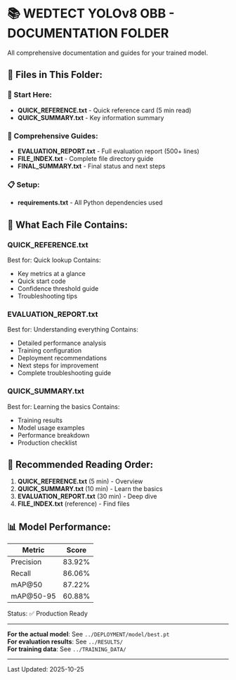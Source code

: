 # 📚 WEDTECT YOLOv8 OBB - DOCUMENTATION FOLDER

All comprehensive documentation and guides for your trained model.

## 📄 Files in This Folder:

### 🎯 Start Here:
- **QUICK_REFERENCE.txt** - Quick reference card (5 min read)
- **QUICK_SUMMARY.txt** - Key information summary

### 📖 Comprehensive Guides:
- **EVALUATION_REPORT.txt** - Full evaluation report (500+ lines)
- **FILE_INDEX.txt** - Complete file directory guide
- **FINAL_SUMMARY.txt** - Final status and next steps

### 📋 Setup:
- **requirements.txt** - All Python dependencies used

## 🎯 What Each File Contains:

### QUICK_REFERENCE.txt
Best for: Quick lookup
Contains:
- Key metrics at a glance
- Quick start code
- Confidence threshold guide
- Troubleshooting tips

### EVALUATION_REPORT.txt
Best for: Understanding everything
Contains:
- Detailed performance analysis
- Training configuration
- Deployment recommendations
- Next steps for improvement
- Complete troubleshooting guide

### QUICK_SUMMARY.txt
Best for: Learning the basics
Contains:
- Training results
- Model usage examples
- Performance breakdown
- Production checklist

## 🚀 Recommended Reading Order:

1. **QUICK_REFERENCE.txt** (5 min) - Overview
2. **QUICK_SUMMARY.txt** (10 min) - Learn the basics
3. **EVALUATION_REPORT.txt** (30 min) - Deep dive
4. **FILE_INDEX.txt** (reference) - Find files

## 📊 Model Performance:

| Metric | Score |
|--------|-------|
| Precision | 83.92% |
| Recall | 86.06% |
| mAP@50 | 87.22% |
| mAP@50-95 | 60.88% |

Status: ✅ Production Ready

---

**For the actual model**: See `../DEPLOYMENT/model/best.pt`  
**For evaluation results**: See `../RESULTS/`  
**For training data**: See `../TRAINING_DATA/`

---

Last Updated: 2025-10-25
